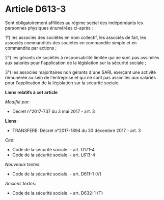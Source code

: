 # Article D613-3

Sont obligatoirement affiliées au régime social des indépendants les personnes physiques énumérées ci-après :

1°) les associés des sociétés en nom collectif, les associés de fait, les associés commandités des sociétés en commandite
simple et en commandite par actions ;

2°) les gérants de sociétés à responsabilité limitée qui ne sont pas assimilés aux salariés pour l'application de la
législation sur la sécurité sociale ;

3°) les associés majoritaires non gérants d'une SARL exerçant une activité rémunérée au sein de l'entreprise et qui ne sont
pas assimilés aux salariés pour l'application de la législation sur la sécurité sociale.

**Liens relatifs à cet article**

_Modifié par_:

  - Décret n°2017-737 du 3 mai 2017 - art. 3

**Liens**:

  - TRANSFERE: Décret n°2017-1894 du 30 décembre 2017 - art. 3

_Cite_:

  - Code de la sécurité sociale. - art. D171-4
  - Code de la sécurité sociale. - art. L613-4

_Nouveaux textes_:

  - Code de la sécurité sociale. - art. D611-1 (V)

_Anciens textes_:

  - Code de la sécurité sociale. - art. D632-1 (T)
